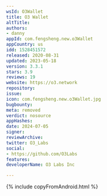 ```yaml
---
wsId: O3Wallet
title: O3 Wallet
altTitle: 
authors:
- danny
appId: com.fengsheng.new.o3Wallet
appCountry: us
idd: 1528451572
released: 2020-08-31
updated: 2023-05-18
version: 3.3.1
stars: 3.9
reviews: 19
website: https://o3.network
repository: 
issue: 
icon: com.fengsheng.new.o3Wallet.jpg
bugbounty: 
meta: removed
verdict: nosource
appHashes: 
date: 2024-07-05
signer: 
reviewArchive: 
twitter: O3_Labs
social:
- https://github.com/O3Labs
features: 
developerName: O3 Labs Inc

---
```


{% include copyFromAndroid.html %}